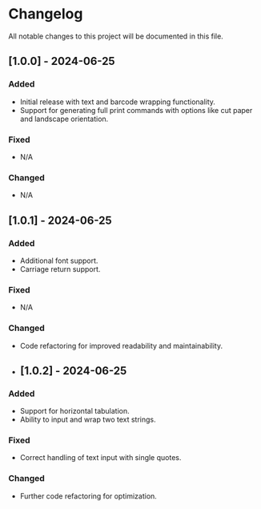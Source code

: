 # Changelog

All notable changes to this project will be documented in this file.

## [1.0.0] - 2024-06-25

### Added
- Initial release with text and barcode wrapping functionality.
- Support for generating full print commands with options like cut paper and landscape orientation.

### Fixed
- N/A

### Changed
- N/A

## [1.0.1] - 2024-06-25

### Added
- Additional font support.
- Carriage return support.

### Fixed
- N/A

### Changed
- Code refactoring for improved readability and maintainability.

- ## [1.0.2] - 2024-06-25

### Added
- Support for horizontal tabulation.
- Ability to input and wrap two text strings.

### Fixed
- Correct handling of text input with single quotes.

### Changed
- Further code refactoring for optimization.
